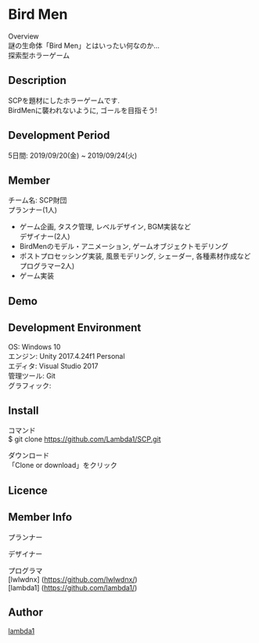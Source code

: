 Bird Men
====
Overview  
謎の生命体「Bird Men」とはいったい何なのか...  
探索型ホラーゲーム  

## Description
SCPを題材にしたホラーゲームです.  
BirdMenに襲われないように, ゴールを目指そう!  

## Development Period  
5日間: 2019/09/20(金) ~ 2019/09/24(火)  

## Member  
チーム名: SCP財団  
プランナー(1人)  
 - ゲーム企画, タスク管理, レベルデザイン, BGM実装など  
デザイナー(2人)  
 - BirdMenのモデル・アニメーション, ゲームオブジェクトモデリング  
 - ポストプロセッシング実装, 風景モデリング, シェーダー, 各種素材作成など  
プログラマー2人)  
 - ゲーム実装

## Demo

## Development Environment  
OS: Windows 10  
エンジン: Unity 2017.4.24f1 Personal  
エディタ: Visual Studio 2017  
管理ツール: Git  
グラフィック:  

## Install  
コマンド  
$ git clone https://github.com/Lambda1/SCP.git  
  
ダウンロード  
「Clone or download」をクリック  

## Licence

## Member Info  
プランナー  
  
デザイナー  
  
プログラマ  
[lwlwdnx] (https://github.com/lwlwdnx/)  
[lambda1] (https://github.com/lambda1/)  

## Author
[lambda1](https://github.com/lambda1)
